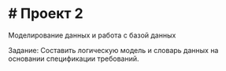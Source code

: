 # # Проект 2
Моделирование данных и работа с базой данных

Задание:
Cоставить логическую модель и словарь данных на основании спецификации требований.
